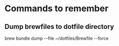 # Commands to remember

## Dump brewfiles to dotfile directory
brew bundle dump --file ~/dotfiles/Brewfile --force


